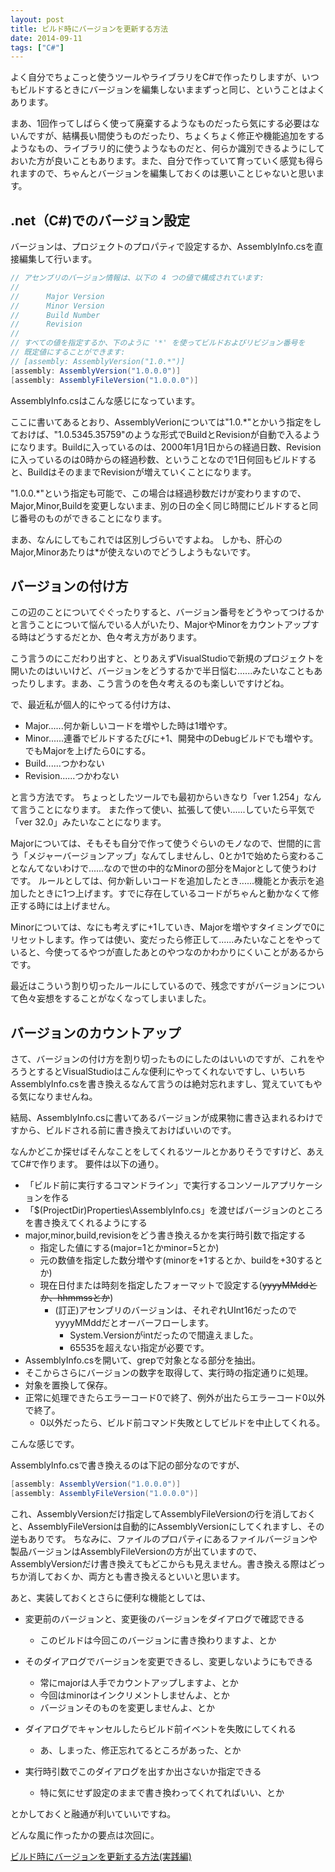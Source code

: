 ```yaml
---
layout: post
title: ビルド時にバージョンを更新する方法
date: 2014-09-11
tags: ["C#"]
---
```


よく自分でちょこっと使うツールやライブラリをC#で作ったりしますが、いつもビルドするときにバージョンを編集しないままずっと同じ、ということはよくあります。

まあ、1回作ってしばらく使って廃棄するようなものだったら気にする必要はないんですが、結構長い間使うものだったり、ちょくちょく修正や機能追加をするようなもの、ライブラリ的に使うようなものだと、何らか識別できるようにしておいた方が良いこともあります。また、自分で作っていて育っていく感覚も得られますので、ちゃんとバージョンを編集しておくのは悪いことじゃないと思います。

## .net（C#)でのバージョン設定

バージョンは、プロジェクトのプロパティで設定するか、AssemblyInfo.csを直接編集して行います。

```csharp
// アセンブリのバージョン情報は、以下の 4 つの値で構成されています:
//
//      Major Version
//      Minor Version
//      Build Number
//      Revision
//
// すべての値を指定するか、下のように '*' を使ってビルドおよびリビジョン番号を
// 既定値にすることができます:
// [assembly: AssemblyVersion("1.0.*")]
[assembly: AssemblyVersion("1.0.0.0")]
[assembly: AssemblyFileVersion("1.0.0.0")]
```

AssemblyInfo.csはこんな感じになっています。

ここに書いてあるとおり、AssemblyVerionについては"1.0.*"とかいう指定をしておけば、"1.0.5345.35759"のような形式でBuildとRevisionが自動で入るようになります。Buildに入っているのは、2000年1月1日からの経過日数、Revisionに入っているのは0時からの経過秒数、ということなので1日何回もビルドすると、BuildはそのままでRevisionが増えていくことになります。

"1.0.0.*"という指定も可能で、この場合は経過秒数だけが変わりますので、Major,Minor,Buildを変更しないまま、別の日の全く同じ時間にビルドすると同じ番号のものができることになります。

まあ、なんにしてもこれでは区別しづらいですよね。
しかも、肝心のMajor,Minorあたりは*が使えないのでどうしようもないです。

## バージョンの付け方

この辺のことについてぐぐったりすると、バージョン番号をどうやってつけるかと言うことについて悩んでいる人がいたり、MajorやMinorをカウントアップする時はどうするだとか、色々考え方があります。

こう言うのにこだわり出すと、とりあえずVisualStudioで新規のプロジェクトを開いたのはいいけど、バージョンをどうするかで半日悩む......みたいなこともあったりします。まあ、こう言うのを色々考えるのも楽しいですけどね。

で、最近私が個人的にやってる付け方は、

* Major......何か新しいコードを増やした時は1増やす。
* Minor......連番でビルドするたびに+1、開発中のDebugビルドでも増やす。でもMajorを上げたら0にする。
* Build......つかわない
* Revision......つかわない

と言う方法です。
ちょっとしたツールでも最初からいきなり「ver 1.254」なんて言うことになります。
また作って使い、拡張して使い......していたら平気で「ver 32.0」みたいなことになります。

Majorについては、そもそも自分で作って使うぐらいのモノなので、世間的に言う「メジャーバージョンアップ」なんてしませんし、0とか1で始めたら変わることなんてないわけで......なので世の中的なMinorの部分をMajorとして使うわけです。
ルールとしては、何か新しいコードを追加したとき......機能とか表示を追加したときに1つ上げます。すでに存在しているコードがちゃんと動かなくて修正する時には上げません。

Minorについては、なにも考えずに+1していき、Majorを増やすタイミングで0にリセットします。作っては使い、変だったら修正して......みたいなことをやっていると、今使ってるやつが直したあとのやつなのかわかりにくいことがあるからです。

最近はこういう割り切ったルールにしているので、残念ですがバージョンについて色々妄想をすることがなくなってしまいました。

## バージョンのカウントアップ

さて、バージョンの付け方を割り切ったものにしたのはいいのですが、これをやろうとするとVisualStudioはこんな便利にやってくれないですし、いちいちAssemblyInfo.csを書き換えるなんて言うのは絶対忘れますし、覚えていてもやる気になりませんね。

結局、AssemblyInfo.csに書いてあるバージョンが成果物に書き込まれるわけですから、ビルドされる前に書き換えておけばいいのです。

なんかどこか探せばそんなことをしてくれるツールとかありそうですけど、あえてC#で作ります。
要件は以下の通り。

* 「ビルド前に実行するコマンドライン」で実行するコンソールアプリケーションを作る
* 「$(ProjectDir)Properties\AssemblyInfo.cs」を渡せばバージョンのところを書き換えてくれるようにする
* major,minor,build,revisionをどう書き換えるかを実行時引数で指定する
  * 指定した値にする(major=1とかminor=5とか)
  * 元の数値を指定した数分増やす(minorを+1するとか、buildを+30するとか)
  * 現在日付または時刻を指定したフォーマットで設定する(~~yyyyMMddとか、hhmmssとか~~)
    * (訂正)アセンブリのバージョンは、それぞれUInt16だったのでyyyyMMddだとオーバーフローします。
      * System.Versionがintだったので間違えました。
      * 65535を超えない指定が必要です。
* AssemblyInfo.csを開いて、grepで対象となる部分を抽出。
* そこからさらにバージョンの数字を取得して、実行時の指定通りに処理。
* 対象を置換して保存。
* 正常に処理できたらエラーコード0で終了、例外が出たらエラーコード0以外で終了。
  * 0以外だったら、ビルド前コマンド失敗としてビルドを中止してくれる。

こんな感じです。

AssemblyInfo.csで書き換えるのは下記の部分なのですが、

```csharp
[assembly: AssemblyVersion("1.0.0.0")]
[assembly: AssemblyFileVersion("1.0.0.0")]
```

これ、AssemblyVersionだけ指定してAssemblyFileVersionの行を消しておくと、AssemblyFileVersionは自動的にAssemblyVersionにしてくれますし、その逆もありです。
ちなみに、ファイルのプロパティにあるファイルバージョンや製品バージョンはAssemblyFileVersionの方が出ていますので、AssemblyVersionだけ書き換えてもどこからも見えません。書き換える際はどっちか消しておくか、両方とも書き換えるといいと思います。

あと、実装しておくとさらに便利な機能としては、

* 変更前のバージョンと、変更後のバージョンをダイアログで確認できる
  * このビルドは今回このバージョンに書き換わりますよ、とか
* そのダイアログでバージョンを変更できるし、変更しないようにもできる
  * 常にmajorは人手でカウントアップしますよ、とか
  * 今回はminorはインクリメントしませんよ、とか
  * バージョンそのものを変更しませんよ、とか

* ダイアログでキャンセルしたらビルド前イベントを失敗にしてくれる
  * あ、しまった、修正忘れてるところがあった、とか

* 実行時引数でこのダイアログを出すか出さないか指定できる
  * 特に気にせず設定のままで書き換わってくれてればいい、とか

とかしておくと融通が利いていいですね。

どんな風に作ったかの要点は次回に。

[ビルド時にバージョンを更新する方法(実践編)](http://spacekey.info/677/ "ビルド時にバージョンを更新する方法(実践編)")